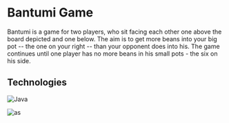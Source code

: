 # Bantumi Game
Bantumi is a game for two players, who sit facing each other one above the board depicted and one below. The aim is to get more beans into your big pot -- the one on your right -- than your opponent does into his. The game continues until one player has no more beans in his small pots - the six on his side.

## Technologies

![Java](https://img.shields.io/badge/java-%23ED8B00.svg?style=for-the-badge&logo=openjdk&logoColor=white)

![as](https://github.com/wzzzzwwzw/Bantumi-FEM/assets/46055260/0c87022b-a63b-4d70-9169-c4bf71f7ad3c)



